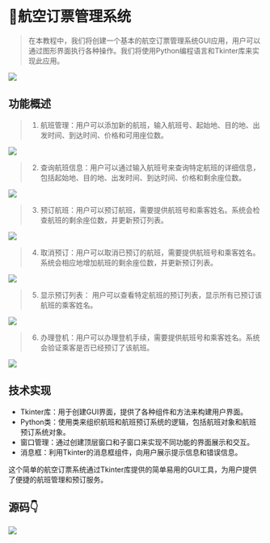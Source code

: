 # 🛫航空订票管理系统

<MyGlobalComponent />

> 在本教程中，我们将创建一个基本的航空订票管理系统GUI应用，用户可以通过图形界面执行各种操作。我们将使用Python编程语言和Tkinter库来实现此应用。

![](http://cdn.qiniu.liyansheng.top/img/0e63f8440eb241f488a6050b53b31e1c.png)

## 功能概述

> 1. 航班管理：用户可以添加新的航班，输入航班号、起始地、目的地、出发时间、到达时间、价格和可用座位数。

![](http://cdn.qiniu.liyansheng.top/img/7ea6e84a990a593f09af36fdbc1bec94.png)

> 2. 查询航班信息：用户可以通过输入航班号来查询特定航班的详细信息，包括起始地、目的地、出发时间、到达时间、价格和剩余座位数。

![](http://cdn.qiniu.liyansheng.top/img/e399b559c41b5834c534fa2b6491b2cb.png)

> 3. 预订航班：用户可以预订航班，需要提供航班号和乘客姓名。系统会检查航班的剩余座位数，并更新预订列表。

![](http://cdn.qiniu.liyansheng.top/img/a9b63551aaf4c0aa8bbf3de7ae048493.png)

> 4. 取消预订：用户可以取消已预订的航班，需要提供航班号和乘客姓名。系统会相应地增加航班的剩余座位数，并更新预订列表。

![](http://cdn.qiniu.liyansheng.top/img/e959ac9456ad45186c815c58f6910187.png)

> 5. 显示预订列表： 用户可以查看特定航班的预订列表，显示所有已预订该航班的乘客姓名。

![](http://cdn.qiniu.liyansheng.top/img/cb448c20b2678c4d99313a66424da2a6.png)

> 6. 办理登机：用户可以办理登机手续，需要提供航班号和乘客姓名。系统会验证乘客是否已经预订了该航班。

![](http://cdn.qiniu.liyansheng.top/img/0d552611fba8796ee3a550b222a47613.png)

## 技术实现

- Tkinter库：用于创建GUI界面，提供了各种组件和方法来构建用户界面。
- Python类：使用类来组织航班和航班预订系统的逻辑，包括航班对象和航班预订系统对象。
- 窗口管理：通过创建顶层窗口和子窗口来实现不同功能的界面展示和交互。
- 消息框：利用Tkinter的消息框组件，向用户展示提示信息和错误信息。

这个简单的航空订票系统通过Tkinter库提供的简单易用的GUI工具，为用户提供了便捷的航班管理和预订服务。
## 源码👇
![](http://cdn.qiniu.liyansheng.top/img/57d2962d107dec444e7bd527c35c4b38.png)
